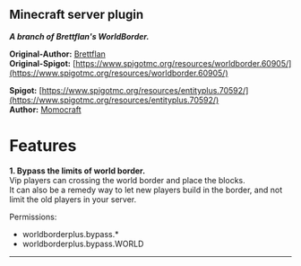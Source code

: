 ##  Minecraft server plugin
***A branch of Brettflan's WorldBorder.***

**Original-Author:** [Brettflan](https://github.com/Brettflan)  
**Original-Spigot:** [https://www.spigotmc.org/resources/worldborder.60905/](https://www.spigotmc.org/resources/worldborder.60905/)  

**Spigot:** [https://www.spigotmc.org/resources/entityplus.70592/](https://www.spigotmc.org/resources/entityplus.70592/)  
**Author:** [Momocraft](https://github.com/momoservertw)  

# Features​
**1. Bypass the limits of world border.**  
Vip players can crossing the world border and place the blocks.  
It can also be a remedy way to let new players build in the border, and not limit the old players in your server.  

Permissions:  
- worldborderplus.bypass.*  
- worldborderplus.bypass.WORLD  
***
